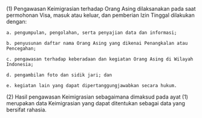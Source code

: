 (1) Pengawasan Keimigrasian terhadap Orang Asing dilaksanakan pada saat permohonan Visa, masuk atau keluar, dan pemberian Izin Tinggal dilakukan dengan:

    a. pengumpulan, pengolahan, serta penyajian data dan informasi;

    b. penyusunan daftar nama Orang Asing yang dikenai Penangkalan atau Pencegahan;

    c. pengawasan terhadap keberadaan dan kegiatan Orang Asing di Wilayah Indonesia;
    
    d. pengambilan foto dan sidik jari; dan
    
    e. kegiatan lain yang dapat dipertanggungjawabkan secara hukum.

(2) Hasil pengawasan Keimigrasian sebagaimana dimaksud pada ayat (1) merupakan data Keimigrasian yang dapat ditentukan sebagai data yang bersifat rahasia.
